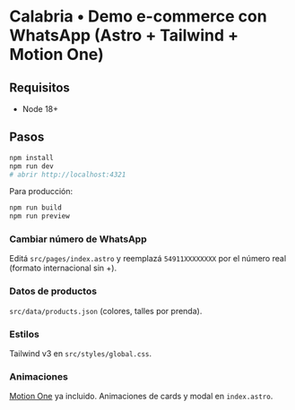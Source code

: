 # Calabria • Demo e-commerce con WhatsApp (Astro + Tailwind + Motion One)

## Requisitos
- Node 18+

## Pasos
```bash
npm install
npm run dev
# abrir http://localhost:4321
```
Para producción:
```bash
npm run build
npm run preview
```
### Cambiar número de WhatsApp
Editá `src/pages/index.astro` y reemplazá `54911XXXXXXXX` por el número real (formato internacional sin +).

### Datos de productos
`src/data/products.json` (colores, talles por prenda).

### Estilos
Tailwind v3 en `src/styles/global.css`.

### Animaciones
[Motion One](https://motion.dev/) ya incluido. Animaciones de cards y modal en `index.astro`.
